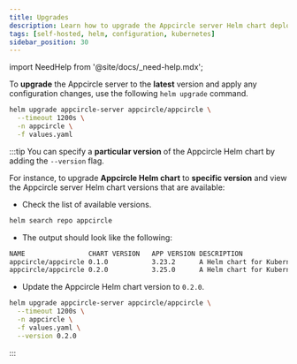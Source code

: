 ```yaml
---
title: Upgrades
description: Learn how to upgrade the Appcircle server Helm chart deployment
tags: [self-hosted, helm, configuration, kubernetes]
sidebar_position: 30
---
```


import NeedHelp from '@site/docs/\_need-help.mdx';

To **upgrade** the Appcircle server to the **latest** version and apply any configuration changes, use the following `helm upgrade` command. 

```bash
helm upgrade appcircle-server appcircle/appcircle \
  --timeout 1200s \
  -n appcircle \
  -f values.yaml
```

:::tip
You can specify a **particular version** of the Appcircle Helm chart by adding the `--version` flag. 

For instance, to upgrade **Appcircle Helm chart** to **specific version** and view the Appcircle server Helm chart versions that are available:

- Check the list of available versions.

```bash
helm search repo appcircle
```

- The output should look like the following:

```bash
NAME               	CHART VERSION	APP VERSION	DESCRIPTION                
appcircle/appcircle	0.1.0        	3.23.2     	A Helm chart for Kubernetes
appcircle/appcircle	0.2.0        	3.25.0     	A Helm chart for Kubernetes
```

- Update the Appcircle Helm chart version to `0.2.0`.

```bash
helm upgrade appcircle-server appcircle/appcircle \
  --timeout 1200s \
  -n appcircle \
  -f values.yaml \
  --version 0.2.0
```
:::

<NeedHelp />
